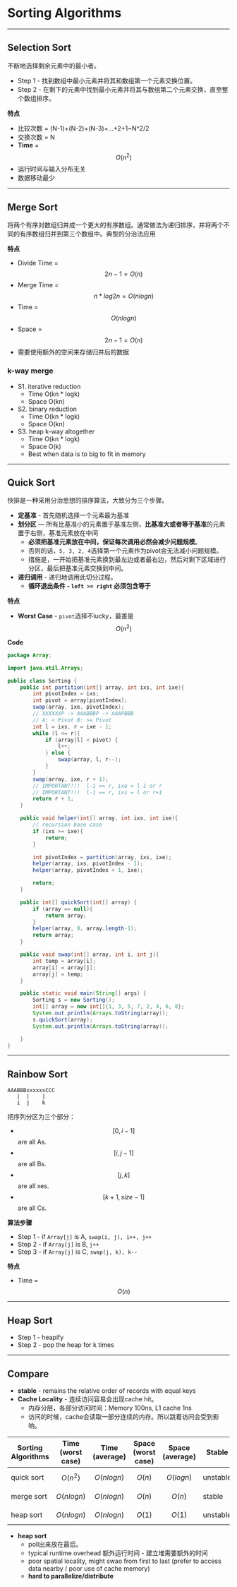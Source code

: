 <extoc></extoc>

# Sorting Algorithms

-----
## Selection Sort
不断地选择剩余元素中的最小者。

- Step 1 - 找到数组中最小元素并将其和数组第一个元素交换位置。
- Step 2 - 在剩下的元素中找到最小元素并将其与数组第二个元素交换，直至整个数组排序。

__特点__

- 比较次数 = (N-1)+(N-2)+(N-3)+...+2+1~N^2/2
- 交换次数 = N
- **Time** = $$O(n^2)$$
- 运行时间与输入分布无关
- 数据移动最少

-----
## Merge Sort
将两个有序对数组归并成一个更大的有序数组。通常做法为递归排序，并将两个不同的有序数组归并到第三个数组中。典型的分治法应用

__特点__

- Divide Time = $$2n-1 = O(n)$$
- Merge Time = $$n * log2n = O(nlogn)$$
- Time = $$O(nlogn)$$
- Space = $$2n-1 = O(n)$$
- 需要使用额外的空间来存储归并后的数据

### k-way merge

- S1. iterative reduction
    - Time O(kn * logk)
    - Space O(kn)
- S2. binary reduction
    - Time O(kn * logk)
    - Space O(kn)
- S3. heap k-way altogether
    - Time O(kn * logk)
    - Space O(k)
    - Best when data is to big to fit in memory

-----
## Quick Sort
快排是一种采用分治思想的排序算法，大致分为三个步骤。

- **定基准** - 首先随机选择一个元素最为基准
- **划分区** — 所有比基准小的元素置于基准左侧，**比基准大或者等于基准**的元素置于右侧，基准元素放在中间
    - **必须把基准元素放在中间，保证每次调用必然会减少问题规模**。
    - 否则的话，`5, 3, 2, 4`选择第一个元素作为pivot会无法减小问题规模。
    - 措施是，一开始把基准元素换到最左边或者最右边，然后对剩下区域进行分区，最后把基准元素交换到中间。
- **递归调用** - 递归地调用此切分过程。
    - **循环退出条件 - `left >= right` 必须包含等于**

__特点__

- **Worst Case** - `pivot`选择不lucky，最差是$$O(n^2)$$

__Code__

```java
package Array;

import java.util.Arrays;

public class Sorting {
    public int partition(int[] array, int ixs, int ixe){
        int pivotIndex = ixs;
        int pivot = array[pivotIndex];
        swap(array, ixe, pivotIndex);
        // XXXXXXP -> AAABBBP -> AAAPBBB
        // A: < Pivot B: >= Pivot
        int l = ixs, r = ixe - 1;
        while (l <= r){
            if (array[l] < pivot) {
                l++;
            } else {
                swap(array, l, r--);
            }
        }
        swap(array, ixe, r + 1);
        // IMPORTANT!!!  l-1 == r, ixe = l-1 or r
        // IMPORTANT!!!  l-1 == r, ixs = l or r+1
        return r + 1;
    }

    public void helper(int[] array, int ixs, int ixe){
        // recursion base case
        if (ixs >= ixe){
            return;
        }

        int pivotIndex = partition(array, ixs, ixe);
        helper(array, ixs, pivotIndex - 1);
        helper(array, pivotIndex + 1, ixe);

        return;
    }

    public int[] quickSort(int[] array) {
        if (array == null){
            return array;
        }
        helper(array, 0, array.length-1);
        return array;
    }

    public void swap(int[] array, int i, int j){
        int temp = array[i];
        array[i] = array[j];
        array[j] = temp;
    }

    public static void main(String[] args) {
        Sorting s = new Sorting();
        int[] array = new int[]{1, 3, 5, 7, 2, 4, 6, 8};
        System.out.println(Arrays.toString(array));
        s.quickSort(array);
        System.out.println(Arrays.toString(array));

    }
}

```

-----
## Rainbow Sort

```
AAABBBxxxxxxCCC
   |  |    |   
   i  j    k
```
把序列分区为三个部分：

- $$[0, i-1]$$ are all As.
- $$[i, j-1]$$ are all Bs.
- $$[j, k]$$ are all xes.
- $$[k+1, size-1]$$ are all Cs.

__算法步骤__

- Step 1 - if `Array[j]` is A, `swap(i, j), i++, j++`
- Step 2 - if `Array[j]` is B, `j++`
- Step 3 - if `Array[j]` is C, `swap(j, k), k--`

__特点__

- Time = $$O(n)$$


-----
## Heap Sort

- Step 1 - heapify
- Step 2 - pop the heap for k times

-----
## Compare

- **stable** - remains the relative order of records with equal keys
- **Cache Locality** - 连续访问容易会出现cache hit。
    - 内存分层，各部分访问时间：Memory 100ns, L1 cache 1ns
    - 访问的时候，cache会读取一部分连续的内存。所以跳着访问会受到影响。


Sorting Algorithms | Time (worst case) | Time (average) | Space (worst case) | Space (average)| Stable | Locality
----|----|----|----|----|----|----
quick sort | $$O(n^2)$$ | $$O(nlogn)$$ | $$O(n)$$ | $$O(logn)$$ | unstable | good
merge sort | $$O(nlogn)$$ | $$O(nlogn)$$ | $$O(n)$$ | $$O(n)$$ | stable | unknown
heap sort  | $$O(nlogn)$$ | $$O(nlogn)$$ | $$O(1)$$ | $$O(1)$$ | unstable | bad

- **heap sort**
    - poll出来放在最后。
    - typical runtime overhead 额外运行时间 - 建立堆需要额外的时间
    - poor spatial locality, might swao from first to last (prefer to access data nearby / poor use of cache memory)
    - **hard to parallelize/distribute**
